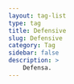 ```yaml
---
layout: tag-list
type: tag
title: Defensive
slug: Defensive
category: Tag
sidebar: false
description: >
    Defensa.
---
```

